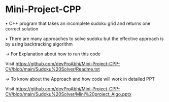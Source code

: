 # Mini-Project-CPP
• C++ program that takes an incomplete sudoku grid and returns one correct solution

• There are many approaches to solve sudoku but the effective approach is by using backtracking algorithm


-> For Explanation about how to run this code

Visit https://github.com/devProAbhi/Mini-Project-CPP-CV/blob/main/Sudoku%20Solver/Readme.txt

-> To know about the Approach and how code will work in detailed PPT

Visit https://github.com/devProAbhi/Mini-Project-CPP-CV/blob/main/Sudoku%20Solver/Mini%20project_Algo.pptx

